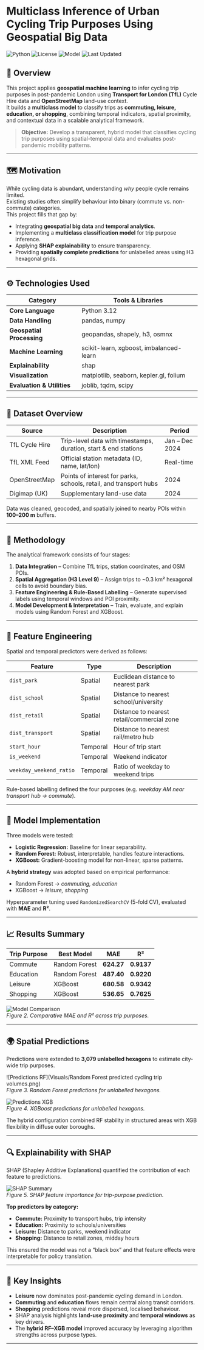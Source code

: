 # Multiclass Inference of Urban Cycling Trip Purposes Using Geospatial Big Data
![Python](https://img.shields.io/badge/Python-3.12-blue.svg)
![License](https://img.shields.io/badge/License-MIT-green.svg)
![Model](https://img.shields.io/badge/Model-RF--XGB%20Hybrid-orange.svg)
![Last Updated](https://img.shields.io/badge/Updated-Oct%202025-lightgrey.svg)

## 📘 Overview
This project applies **geospatial machine learning** to infer cycling trip purposes in post-pandemic London using **Transport for London (TfL)** Cycle Hire data and **OpenStreetMap** land-use context.  
It builds a **multiclass model** to classify trips as **commuting, leisure, education, or shopping**, combining temporal indicators, spatial proximity, and contextual data in a scalable analytical framework.

> **Objective:** Develop a transparent, hybrid model that classifies cycling trip purposes using spatial-temporal data and evaluates post-pandemic mobility patterns.

---

## 🗺️ Motivation
While cycling data is abundant, understanding *why* people cycle remains limited.  
Existing studies often simplify behaviour into binary (commute vs. non-commute) categories.  
This project fills that gap by:
- Integrating **geospatial big data** and **temporal analytics**.  
- Implementing a **multiclass classification model** for trip purpose inference.  
- Applying **SHAP explainability** to ensure transparency.  
- Providing **spatially complete predictions** for unlabelled areas using H3 hexagonal grids.

---

## ⚙️ Technologies Used
| Category | Tools & Libraries |
|-----------|------------------|
| **Core Language** | Python 3.12 |
| **Data Handling** | pandas, numpy |
| **Geospatial Processing** | geopandas, shapely, h3, osmnx |
| **Machine Learning** | scikit-learn, xgboost, imbalanced-learn |
| **Explainability** | shap |
| **Visualization** | matplotlib, seaborn, kepler.gl, folium |
| **Evaluation & Utilities** | joblib, tqdm, scipy |

---

## 📂 Dataset Overview
| Source | Description | Period |
|---------|--------------|--------|
| TfL Cycle Hire | Trip-level data with timestamps, duration, start & end stations | Jan – Dec 2024 |
| TfL XML Feed | Official station metadata (ID, name, lat/lon) | Real-time |
| OpenStreetMap | Points of interest for parks, schools, retail, and transport hubs | 2024 |
| Digimap (UK) | Supplementary land-use data | 2024 |

Data was cleaned, geocoded, and spatially joined to nearby POIs within **100–200 m** buffers.

---

## 🧮 Methodology
The analytical framework consists of four stages:

1. **Data Integration** – Combine TfL trips, station coordinates, and OSM POIs.  
2. **Spatial Aggregation (H3 Level 9)** – Assign trips to ~0.3 km² hexagonal cells to avoid boundary bias.  
3. **Feature Engineering & Rule-Based Labelling** – Generate supervised labels using temporal windows and POI proximity.  
4. **Model Development & Interpretation** – Train, evaluate, and explain models using Random Forest and XGBoost.


---

## 🧩 Feature Engineering
Spatial and temporal predictors were derived as follows:

| Feature | Type | Description |
|----------|------|-------------|
| `dist_park` | Spatial | Euclidean distance to nearest park |
| `dist_school` | Spatial | Distance to nearest school/university |
| `dist_retail` | Spatial | Distance to nearest retail/commercial zone |
| `dist_transport` | Spatial | Distance to nearest rail/metro hub |
| `start_hour` | Temporal | Hour of trip start |
| `is_weekend` | Temporal | Weekend indicator |
| `weekday_weekend_ratio` | Temporal | Ratio of weekday to weekend trips |

Rule-based labelling defined the four purposes (e.g. *weekday AM near transport hub → commute*).

---

## 🤖 Model Implementation
Three models were tested:
- **Logistic Regression:** Baseline for linear separability.  
- **Random Forest:** Robust, interpretable, handles feature interactions.  
- **XGBoost:** Gradient-boosting model for non-linear, sparse patterns.  

A **hybrid strategy** was adopted based on empirical performance:
- Random Forest → *commuting, education*  
- XGBoost → *leisure, shopping*

Hyperparameter tuning used `RandomizedSearchCV` (5-fold CV), evaluated with **MAE** and **R²**.

---

## 📈 Results Summary
| Trip Purpose | Best Model | MAE | R² |
|---------------|-------------|------|------|
| Commute | Random Forest | **624.27** | **0.9137** |
| Education | Random Forest | **487.40** | **0.9220** |
| Leisure | XGBoost | **680.58** | **0.9342** |
| Shopping | XGBoost | **536.65** | **0.7625** |

![Model Comparison](visuals/comparative_rf_xgb_mae_r2.png)  
*Figure 2. Comparative MAE and R² across trip purposes.*

---

## 🌍 Spatial Predictions
Predictions were extended to **3,079 unlabelled hexagons** to estimate city-wide trip purposes.

![Predictions RF](Visuals/Random Forest predicted cycling trip volumes.png)  
*Figure 3. Random Forest predictions for unlabelled hexagons.*

![Predictions XGB](visuals/XGBoost_predicted_cycling_trip_volumes.png)  
*Figure 4. XGBoost predictions for unlabelled hexagons.*

The hybrid configuration combined RF stability in structured areas with XGB flexibility in diffuse outer boroughs.

---

## 🔍 Explainability with SHAP
SHAP (Shapley Additive Explanations) quantified the contribution of each feature to predictions.

![SHAP Summary](visuals/shap_summary_grid.png)  
*Figure 5. SHAP feature importance for trip-purpose prediction.*

**Top predictors by category:**
- **Commute:** Proximity to transport hubs, trip intensity  
- **Education:** Proximity to schools/universities  
- **Leisure:** Distance to parks, weekend indicator  
- **Shopping:** Distance to retail zones, midday hours  

This ensured the model was not a “black box” and that feature effects were interpretable for policy translation.

---

## 🧠 Key Insights
- **Leisure** now dominates post-pandemic cycling demand in London.  
- **Commuting** and **education** flows remain central along transit corridors.  
- **Shopping** predictions reveal more dispersed, localised behaviour.  
- SHAP analysis highlights **land-use proximity** and **temporal windows** as key drivers.  
- The **hybrid RF–XGB model** improved accuracy by leveraging algorithm strengths across purpose types.

---
